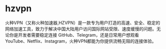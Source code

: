 # hzvpn
火种VPN（又称火种加速器,HZVPN）是一款专为用户打造的高速、安全、稳定的网络加速工具，致力于解决中国大陆用户访问国际网站受限、速度缓慢的问题。无论你是开发者需要稳定连接 GitHub、Telegram，还是日常用户想观看 YouTube、Netflix、Instagram，火种VPN都能为你提供流畅无阻的连接体验。
